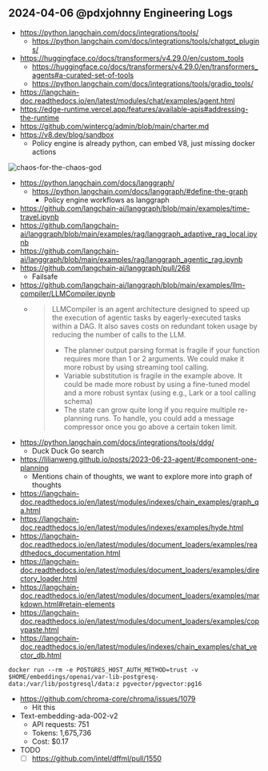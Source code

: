 ## 2024-04-06 @pdxjohnny Engineering Logs

- https://python.langchain.com/docs/integrations/tools/
  - https://python.langchain.com/docs/integrations/tools/chatgpt_plugins/
- https://huggingface.co/docs/transformers/v4.29.0/en/custom_tools
  - https://huggingface.co/docs/transformers/v4.29.0/en/transformers_agents#a-curated-set-of-tools
  - https://python.langchain.com/docs/integrations/tools/gradio_tools/
- https://langchain-doc.readthedocs.io/en/latest/modules/chat/examples/agent.html
- https://edge-runtime.vercel.app/features/available-apis#addressing-the-runtime
- https://github.com/wintercg/admin/blob/main/charter.md
- https://v8.dev/blog/sandbox
  - Policy engine is already python, can embed V8, just missing docker actions

![chaos-for-the-chaos-god](https://github.com/dffml/dffml/assets/5950433/636969a1-1f0f-4c96-8812-f10fa403e79c)

- https://python.langchain.com/docs/langgraph/
  - https://python.langchain.com/docs/langgraph/#define-the-graph
    - Policy engine workflows as langgraph
- https://github.com/langchain-ai/langgraph/blob/main/examples/time-travel.ipynb
- https://github.com/langchain-ai/langgraph/blob/main/examples/rag/langgraph_adaptive_rag_local.ipynb
- https://github.com/langchain-ai/langgraph/blob/main/examples/rag/langgraph_agentic_rag.ipynb
- https://github.com/langchain-ai/langgraph/pull/268
  - Failsafe
- https://github.com/langchain-ai/langgraph/blob/main/examples/llm-compiler/LLMCompiler.ipynb
  - > LLMCompiler is an agent architecture designed to speed up the execution of agentic tasks by eagerly-executed tasks within a DAG. It also saves costs on redundant token usage by reducing the number of calls to the LLM.
    > - The planner output parsing format is fragile if your function requires more than 1 or 2 arguments. We could make it more robust by using streaming tool calling.
    > - Variable substitution is fragile in the example above. It could be made more robust by using a fine-tuned model and a more robust syntax (using e.g., Lark or a tool calling schema)
    > - The state can grow quite long if you require multiple re-planning runs. To handle, you could add a message compressor once you go above a certain token limit.
- https://python.langchain.com/docs/integrations/tools/ddg/
  - Duck Duck Go search
- https://lilianweng.github.io/posts/2023-06-23-agent/#component-one-planning
  - Mentions chain of thoughts, we want to explore more into graph of thoughts
- https://langchain-doc.readthedocs.io/en/latest/modules/indexes/chain_examples/graph_qa.html
- https://langchain-doc.readthedocs.io/en/latest/modules/indexes/examples/hyde.html
- https://langchain-doc.readthedocs.io/en/latest/modules/document_loaders/examples/readthedocs_documentation.html
- https://langchain-doc.readthedocs.io/en/latest/modules/document_loaders/examples/directory_loader.html
- https://langchain-doc.readthedocs.io/en/latest/modules/document_loaders/examples/markdown.html#retain-elements
- https://langchain-doc.readthedocs.io/en/latest/modules/document_loaders/examples/copypaste.html
- https://langchain-doc.readthedocs.io/en/latest/modules/indexes/chain_examples/chat_vector_db.html

```
docker run --rm -e POSTGRES_HOST_AUTH_METHOD=trust -v $HOME/embeddings/openai/var-lib-postgresq-data:/var/lib/postgresql/data:z pgvector/pgvector:pg16
```

- https://github.com/chroma-core/chroma/issues/1079
  - Hit this
- Text-embedding-ada-002-v2
  - API requests: 751
  - Tokens: 1,675,736
  - Cost: $0.17
- TODO
  - [ ] https://github.com/intel/dffml/pull/1550